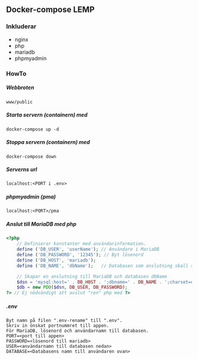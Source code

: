 ## Docker-compose LEMP
### Inkluderar
- nginx
- php   
- mariadb
- phpmyadmin

### HowTo

##### Webbroten
    www/public
##### Starta servern (containern) med
    docker-compose up -d
##### Stoppa servern (containern) med
    docker-compose down
##### Serverns url
    localhost:<PORT i .env>
##### phpmyadmin (pma)
    localhost:<PORT>/pma
##### Anslut till MariaDB med php

````php
<?php
    // Definierar konstanter med användarinformation.
    define ('DB_USER', 'userName'); // Användare i MariaDB
    define ('DB_PASSWORD', '12345'); // Byt lösenord
    define ('DB_HOST', 'mariadb');
    define ('DB_NAME', 'dbName');   // Databasen som anslutning skall ske till

    // Skapar en anslutning till MariaDB och databasen dbName
    $dsn = 'mysql:host=' . DB_HOST . ';dbname=' . DB_NAME . ';charset=utf8';
    $db = new PDO($dsn, DB_USER, DB_PASSWORD);
?> // Ej nödvändigt att avslut "ren" php med ?>
````
##### .env
    Byt namn på filen ".env-rename" till ".env". 
    Skriv in önskat portnummret till appen.
    För MariaDB, lösenord och användarnamn till databasen.
    PORT=<port till appen>
    PASSWORD=<lösenord till mariadb>
    USER=<användarnamn till databasen nedan>
    DATABASE=<Databasens namn till användaren ovan>
    
    
